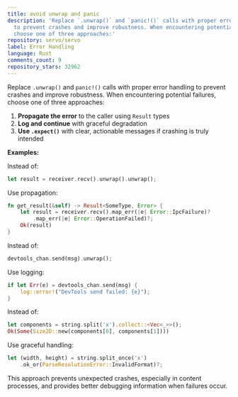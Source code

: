 ```yaml
---
title: avoid unwrap and panic
description: 'Replace `.unwrap()` and `panic!()` calls with proper error handling
  to prevent crashes and improve robustness. When encountering potential failures,
  choose one of three approaches:'
repository: servo/servo
label: Error Handling
language: Rust
comments_count: 9
repository_stars: 32962
---
```


Replace `.unwrap()` and `panic!()` calls with proper error handling to prevent crashes and improve robustness. When encountering potential failures, choose one of three approaches:

1. **Propagate the error** to the caller using `Result` types
2. **Log and continue** with graceful degradation 
3. **Use `.expect()`** with clear, actionable messages if crashing is truly intended

**Examples:**

Instead of:
```rust
let result = receiver.recv().unwrap().unwrap();
```

Use propagation:
```rust
fn get_result(&self) -> Result<SomeType, Error> {
    let result = receiver.recv().map_err(|e| Error::IpcFailure)?
        .map_err(|e| Error::OperationFailed)?;
    Ok(result)
}
```

Instead of:
```rust
devtools_chan.send(msg).unwrap();
```

Use logging:
```rust
if let Err(e) = devtools_chan.send(msg) {
    log::error!("DevTools send failed: {e}");
}
```

Instead of:
```rust
let components = string.split('x').collect::<Vec<_>>();
Ok(Some(Size2D::new(components[0], components[1])))
```

Use graceful handling:
```rust
let (width, height) = string.split_once('x')
    .ok_or(ParseResolutionError::InvalidFormat)?;
```

This approach prevents unexpected crashes, especially in content processes, and provides better debugging information when failures occur.